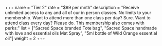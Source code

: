 +++
name = "Tier 2"
rate = "$89 per mnth"
description = "Receive unlimited access to any and all of our in person classes. No limits to your membership. Want to attend more than one class per day? Sure. Want to attend class every day? Please do. This membership also comes with perks:"
list = ["Sacred Space branded Tote bag", "Sacred Space handmade with love and essential oils Mat Spray", "5ml bottle of Wild Orange essential oil"]
weight = 2
+++
